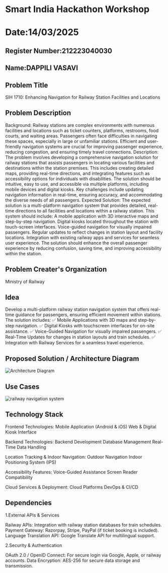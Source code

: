 # Smart India Hackathon Workshop
# Date:14/03/2025
## Register Number:212223040030
## Name:DAPPILI VASAVI
## Problem Title
SIH 1710: Enhancing Navigation for Railway Station Facilities and Locations
## Problem Description
Background: Railway stations are complex environments with numerous facilities and locations such as ticket counters, platforms, restrooms, food courts, and waiting areas. Passengers often face difficulties in navigating these spaces, especially in large or unfamiliar stations. Efficient and user-friendly navigation systems are crucial for improving passenger experience, reducing congestion, and ensuring timely travel connections. Description: The problem involves developing a comprehensive navigation solution for railway stations that assists passengers in locating various facilities and destinations within the station premises. This includes creating detailed maps, providing real-time directions, and integrating features such as accessibility options for individuals with disabilities. The solution should be intuitive, easy to use, and accessible via multiple platforms, including mobile devices and digital kiosks. Key challenges include updating navigation information in real-time, ensuring accuracy, and accommodating the diverse needs of all passengers. Expected Solution: The expected solution is a multi-platform navigation system that provides detailed, real-time directions to all facilities and locations within a railway station. This system should include: A mobile application with 3D interactive maps and step-by-step navigation. Digital kiosks located throughout the station with touch-screen interfaces. Voice-guided navigation for visually impaired passengers. Regular updates to reflect changes in station layout and facility locations. Integration with existing railway apps and services for seamless user experience. The solution should enhance the overall passenger experience by reducing confusion, saving time, and improving accessibility within the station.

## Problem Creater's Organization
Ministry of Railway

## Idea
Develop a multi-platform railway station navigation system that offers real-time guidance for passengers, ensuring efficient movement within stations. The solution includes:
✅ Mobile Applications with 3D maps and step-by-step navigation.
✅ Digital Kiosks with touchscreen interfaces for on-site assistance.
✅ Voice-Guided Navigation for visually impaired passengers.
✅ Real-Time Updates for changes in station layouts and train schedules.
✅ Integration with Railway Services for a seamless travel experience.


## Proposed Solution / Architecture Diagram
![Architecture Diagram](https://github.com/user-attachments/assets/086dc0d6-3d7f-4587-ae01-2adfd29b579f)



## Use Cases
![railway navigation system](https://github.com/user-attachments/assets/37549e0e-4729-42e9-917b-c9c859788950)



## Technology Stack
Frontend Technologies:
Mobile Application (Android & iOS)
Web & Digital Kiosk Interface

Backend Technologies:
Backend Development
Database Management
Real-Time Data Handling

Location Tracking & Indoor Navigation:
Outdoor Navigation
Indoor Positioning System (IPS)

Accessibility Features:
Voice-Guided Assistance
Screen Reader Compatibility

Cloud Services & Deployment:
Cloud Platforms
DevOps & CI/CD

## Dependencies
1.External APIs & Services

Railway APIs: Integration with railway station databases for train schedules.
Payment Gateway: Razorpay, Stripe, PayPal (if ticket booking is included).
Language Translation API: Google Translate API for multilingual support.

2.Security & Authentication

OAuth 2.0 / OpenID Connect: For secure login via Google, Apple, or railway accounts.
Data Encryption: AES-256 for secure data storage and transmission.

